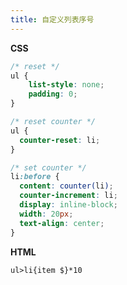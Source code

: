 ```yaml
---
title: 自定义列表序号
---
```


**CSS**

```scss {9,14,15}
/* reset */
ul {
    list-style: none;
    padding: 0;
}

/* reset counter */
ul {
  counter-reset: li;
}

/* set counter */
li:before {
  content: counter(li);
  counter-increment: li;
  display: inline-block;
  width: 20px;
  text-align: center;
}
```

**HTML**

```html
ul>li{item $}*10
```
